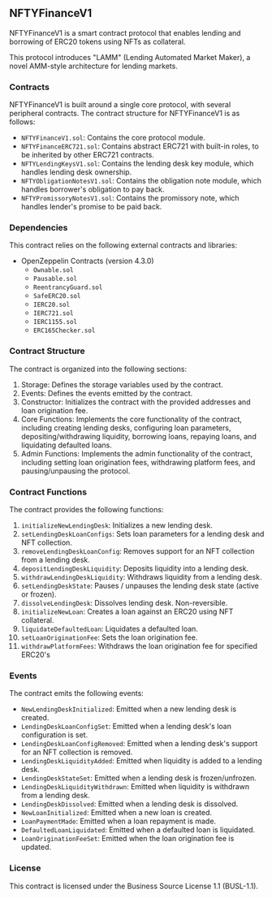 ## NFTYFinanceV1

NFTYFinanceV1 is a smart contract protocol that enables lending and borrowing of ERC20 tokens using NFTs as collateral.

This protocol introduces "LAMM" (Lending Automated Market Maker), a novel AMM-style architecture for lending markets.

### Contracts

NFTYFinanceV1 is built around a single core protocol, with several peripheral contracts.
The contract structure for NFTYFinanceV1 is as follows:

- `NFTYFinanceV1.sol`: Contains the core protocol module.
- `NFTYFinanceERC721.sol`: Contains abstract ERC721 with built-in roles, to be inherited by other ERC721 contracts.
- `NFTYLendingKeysV1.sol`: Contains the lending desk key module, which handles lending desk ownership.
- `NFTYObligationNotesV1.sol`: Contains the obligation note module, which handles borrower's obligation to pay back.
- `NFTYPromissoryNotesV1.sol`: Contains the promissory note, which handles lender's promise to be paid back.

### Dependencies

This contract relies on the following external contracts and libraries:

- OpenZeppelin Contracts (version 4.3.0)
  - `Ownable.sol`
  - `Pausable.sol`
  - `ReentrancyGuard.sol`
  - `SafeERC20.sol`
  - `IERC20.sol`
  - `IERC721.sol`
  - `IERC1155.sol`
  - `ERC165Checker.sol`

### Contract Structure

The contract is organized into the following sections:

1. Storage: Defines the storage variables used by the contract.
2. Events: Defines the events emitted by the contract.
3. Constructor: Initializes the contract with the provided addresses and loan origination fee.
4. Core Functions: Implements the core functionality of the contract, including creating lending desks, configuring loan parameters, depositing/withdrawing liquidity, borrowing loans, repaying loans, and liquidating defaulted loans.
5. Admin Functions: Implements the admin functionality of the contract, including setting loan origination fees, withdrawing platform fees, and pausing/unpausing the protocol.

### Contract Functions

The contract provides the following functions:

1. `initializeNewLendingDesk`: Initializes a new lending desk.
2. `setLendingDeskLoanConfigs`: Sets loan parameters for a lending desk and NFT collection.
3. `removeLendingDeskLoanConfig`: Removes support for an NFT collection from a lending desk.
4. `depositLendingDeskLiquidity`: Deposits liquidity into a lending desk.
5. `withdrawLendingDeskLiquidity`: Withdraws liquidity from a lending desk.
6. `setLendingDeskState`: Pauses / unpauses the lending desk state (active or frozen).
7. `dissolveLendingDesk`: Dissolves lending desk. Non-reversible.
8. `initializeNewLoan`: Creates a loan against an ERC20 using NFT collateral.
9. `liquidateDefaultedLoan`: Liquidates a defaulted loan.
10. `setLoanOriginationFee`: Sets the loan origination fee.
11. `withdrawPlatformFees`: Withdraws the loan origination fee for specified ERC20's

### Events

The contract emits the following events:

- `NewLendingDeskInitialized`: Emitted when a new lending desk is created.
- `LendingDeskLoanConfigSet`: Emitted when a lending desk's loan configuration is set.
- `LendingDeskLoanConfigRemoved`: Emitted when a lending desk's support for an NFT collection is removed.
- `LendingDeskLiquidityAdded`: Emitted when liquidity is added to a lending desk.
- `LendingDeskStateSet`: Emitted when a lending desk is frozen/unfrozen.
- `LendingDeskLiquidityWithdrawn`: Emitted when liquidity is withdrawn from a lending desk.
- `LendingDeskDissolved`: Emitted when a lending desk is dissolved.
- `NewLoanInitialized`: Emitted when a new loan is created.
- `LoanPaymentMade`: Emitted when a loan repayment is made.
- `DefaultedLoanLiquidated`: Emitted when a defaulted loan is liquidated.
- `LoanOriginationFeeSet`: Emitted when the loan origination fee is updated.

### License

This contract is licensed under the Business Source License 1.1 (BUSL-1.1).
